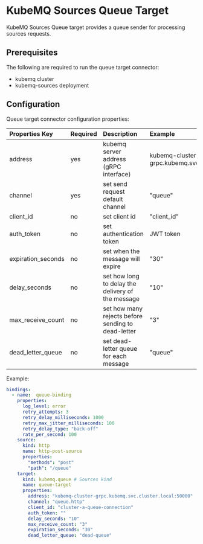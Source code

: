 # KubeMQ Sources Queue Target

KubeMQ Sources Queue target provides a queue sender for processing sources requests.

## Prerequisites
The following are required to run the queue target connector:

- kubemq cluster
- kubemq-sources deployment


## Configuration

Queue target connector configuration properties:

| Properties Key  | Required | Description                                        | Example                                              |
|:----------------|:---------|:---------------------------------------------------|:-----------------------------------------------------|
| address         | yes      | kubemq server address (gRPC interface)             | kubemq-cluster-grpc.kubemq.svc.cluster.local:50000 |
| channel | yes      | set send request default channel               |          "queue"                                            |
| client_id       | no       | set client id                                      | "client_id"                                          |
| auth_token      | no       | set authentication token                           | JWT token                                            |
| expiration_seconds      | no       | set when the message will expire                         | "30"                                    |
| delay_seconds      | no       | set how long to delay the delivery of the message                           | "10"                      |
| max_receive_count      | no       | set how many rejects before sending to dead-letter | "3"                                            |
| dead_letter_queue      | no       | set dead-letter queue for each message             | "queue"                                          |


Example:

```yaml
bindings:
  - name:  queue-binding 
    properties: 
      log_level: error
      retry_attempts: 3
      retry_delay_milliseconds: 1000
      retry_max_jitter_milliseconds: 100
      retry_delay_type: "back-off"
      rate_per_second: 100
    source:
      kind: http
      name: http-post-source
      properties:
        "methods": "post"
        "path": "/queue"
    target:
      kind: kubemq.queue # Sources kind
      name: queue-target 
      properties: 
        address: "kubemq-cluster-grpc.kubemq.svc.cluster.local:50000"
        channel: "queue.http"
        client_id: "cluster-a-queue-connection"
        auth_token: ""
        delay_seconds: "10"
        max_receive_count: "3"
        expiration_seconds: "30"
        dead_letter_queue: "dead-queue"
        
```

